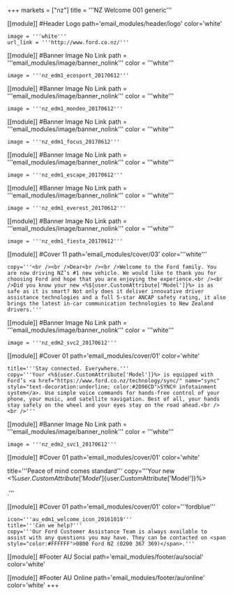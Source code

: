 +++
markets = ["nz"]
title = '''NZ Welcome 001 generic'''


[[module]] #Header Logo
path='email_modules/header/logo'
color='white'

	image = '''white'''
	url_link = '''http://www.ford.co.nz/'''


[[module]] #Banner Image No Link
path = '''email_modules/image/banner_nolink'''
color = '''white'''

	image = '''nz_edm1_ecosport_20170612'''

[[module]] #Banner Image No Link
path = '''email_modules/image/banner_nolink'''
color = '''white'''

	image = '''nz_edm1_mondeo_20170612'''


[[module]] #Banner Image No Link
path = '''email_modules/image/banner_nolink'''
color = '''white'''

	image = '''nz_edm1_focus_20170612'''


[[module]] #Banner Image No Link
path = '''email_modules/image/banner_nolink'''
color = '''white'''

	image = '''nz_edm1_escape_20170612'''


[[module]] #Banner Image No Link
path = '''email_modules/image/banner_nolink'''
color = '''white'''

	image = '''nz_edm1_everest_20170612'''


[[module]] #Banner Image No Link
path = '''email_modules/image/banner_nolink'''
color = '''white'''

	image = '''nz_edm1_fiesta_20170612'''

[[module]] #Cover 11
path='email_modules/cover/03'
color='''white'''

	copy='''<br /><br />Dear<br /><br />Welcome to the Ford family. You are now driving NZ’s #1 new vehicle. We would like to thank you for choosing Ford and hope that you are enjoying the experience.<br /><br />Did you know your new <%${user.CustomAttribute['Model']}%> is as safe as it is smart? Not only does it deliver innovative driver assistance technologies and a full 5-star ANCAP safety rating, it also brings the latest in-car communication technologies to New Zealand drivers.'''


 [[module]] #Banner Image No Link
path = '''email_modules/image/banner_nolink'''
color = '''white'''

	image = '''nz_edm2_svc2_20170612'''


[[module]] #Cover 01 
path='email_modules/cover/01'
color='white'

	title='''Stay connected. Everywhere.'''
	copy='''Your <%${user.CustomAttribute['Model']}%> is equipped with Ford’s <a href="https://www.ford.co.nz/technology/sync/" name="sync" style="text-decoration:underline; color:#2D96CD">SYNC® infotainment system</a>. Use simple voice commands for hands-free control of your phone, your music, and satellite navigation. Best of all, your hands stay safely on the wheel and your eyes stay on the road ahead.<br /><br />'''

[[module]] #Banner Image No Link
path = '''email_modules/image/banner_nolink'''
color = '''white'''

	image = '''nz_edm2_svc1_20170612'''

[[module]] #Cover 01 
path='email_modules/cover/01'
color='white'

 title='''Peace of mind comes standard'''
	copy='''Your new <%${user.CustomAttribute['Model']}%> includes a complimentary 3-year/100,000km warranty, 3-year roadside assistance, and 12-month/15,000km service intervals (whichever occurs first). <br /><br />You will also receive an email from us within the next two months reminding you to book your Peace of Mind checkup. This is a quick, complimentary inspection to ensure that you are happy with how your vehicle is running. It also provides an opportunity to discuss any questions or concerns you may have about your new <%${user.CustomAttribute['Model']}%><br /><br />.'''


[[module]] #Cover 01
path='email_modules/cover/01'
color='''fordblue'''

	icon='''au_edm1_welcome_icon_20161019'''
	title='''Can we help?'''
	copy='''Our Ford Customer Assistance Team is always available to assist with any questions you may have. They can be contacted on <span style="color:#FFFFFF">0800 Ford NZ (0200 367 369)</span>.'''


[[module]] #Footer AU Social
path='email_modules/footer/au/social'
color='white'


[[module]] #Footer AU Online
path='email_modules/footer/au/online'
color='white'
+++
